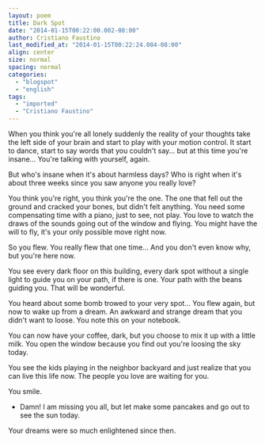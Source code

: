 ```yaml
---
layout: poem
title: Dark Spot
date: "2014-01-15T00:22:00.002-08:00"
author: Cristiano Faustino
last_modified_at: "2014-01-15T00:22:24.084-08:00"
align: center
size: normal
spacing: normal
categories:
  - "blogspot"
  - "english"
tags:
  - "imported"
  - "Cristiano Faustino"
---
```


When you think you're all lonely suddenly the reality of your thoughts take the left side of your brain and start to play with your motion control. It start to dance, start to say words that you couldn't say... but at this time you're insane... You're talking with yourself, again.

But who's insane when it's about harmless days? Who is right when it's about three weeks since you saw anyone you really love?

You think you're right, you think you're the one. The one that fell out the ground and cracked your bones, but didn't felt anything. You need some compensating time with a piano, just to see, not play. You love to watch the draws of the sounds going out of the window and flying. You might have the will to fly, it's your only possible move right now.

So you flew. You really flew that one time... And you don't even know why, but you're here now.

You see every dark floor on this building, every dark spot without a single light to guide you on your path, if there is one. Your path with the beans guiding you. That will be wonderful.

You heard about some bomb trowed to your very spot... You flew again, but now to wake up from a dream. An awkward and strange dream that you didn't want to loose. You note this on your notebook.

You can now have your coffee, dark, but you choose to mix it up with a little milk. You open the window because you find out you're loosing the sky today.

You see the kids playing in the neighbor backyard and just realize that you can live this life now. The people you love are waiting for you.

You smile. 

- Damn! I am missing you all, but let make some pancakes and go out to see the sun today.

Your dreams were so much enlightened since then.